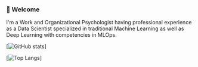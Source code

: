 ### 👋 Welcome

I'm a Work and Organizational Psychologist having professional experience as a Data Scientist specialized in traditional Machine Learning as well as Deep Learning with competencies in MLOps.

[![GitHub stats](https://github-readme-stats.vercel.app/api?username=d-kleine&show_icons=true&theme=transparent)]

[![Top Langs](https://github-readme-stats.vercel.app/api/top-langs/?username=d-kleine)]
